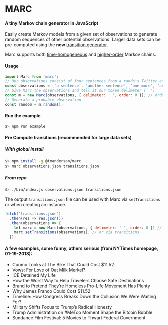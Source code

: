 # MARC
#### A tiny Markov chain generator in JavaScript

Easily create Markov models from a given set of observations to generate random
sequences of other potential observations. Larger data sets can be pre-computed
using the **new** [transition generator](#pre-compute-transitions-recommended-for-large-data-sets).

Marc supports both [time-homogeneous](https://en.wikipedia.org/wiki/Markov_chain#Variations)
and [higher-order](https://en.wikipedia.org/wiki/Markov_chain#Variations) Markov chains.

#### Usage
```js
import Marc from 'marc';
// Our observations consist of four sentences from a rando's Twitter account
const observations = ['a sentence', 'another sentence', 'one more', 'and the last'];
// Give Marc the observations and tell it our token delimeter (' ')
const m = new Marc(observations, { delimeter: ' ', order: 0 }); // order 0 = order-independent
// Generate a probable observation
const random = m.random();
```

#### Run the example
```bash
$> npm run example
```

#### Pre Compute transitions (recommended for large data sets)
##### With global install
```bash
$> npm install -g @tmanderson/marc
$> marc observations.json transitions.json
```

##### From repo
```bash
$> ./bin/index.js observations.json transitions.json
```

The output `transitions.json` file can be used with Marc via `setTransitions` or
when creating an instance.

```js
fetch('transitions.json')
  .then(res => res.json())
  .then(observations => {
    let marc = new Marc(observations, { delimeter: ' ', order: 0 }) // via constructor
    marc.setTransitions(observations); // or via transitions
  });
```

#### A few examples, some funny, others serious (from NYTimes homepage, 01-19-2018):
- Cuomo Looks at The Bike That Could Cost $11.52
- Vows: For Love of Oat Milk Merkel?
- ICE Detained My Life
- How the Worst Way to Help Travelers Choose Safe Destinations
- Brand to Pretend They’re Homeless Pro-Life Movement Has Plenty
- Why James Franco Could Cost $11.52
- Timeline: How Congress Breaks Down the Collusion We Were Waiting For?
- Military Shifts Focus to Trump’s Radical Honesty
- Trump Administration on #MeToo Moment Shape the Bitcoin Bubble
- Sundance Film Festival: 5 Movies to Thwart Federal Government
